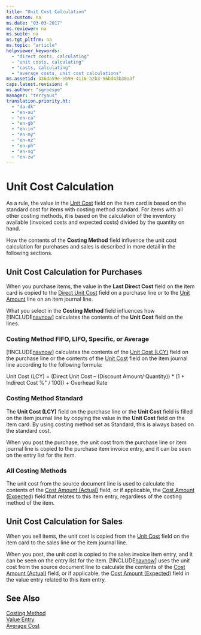 ```yaml
---
title: "Unit Cost Calculation"
ms.custom: na
ms.date: "03-03-2017"
ms.reviewer: na
ms.suite: na
ms.tgt_pltfrm: na
ms.topic: "article"
helpviewer_keywords: 
  - "direct costs, calculating"
  - "unit costs, calculating"
  - "costs, calculating"
  - "average costs, unit cost calculations"
ms.assetid: 336da59e-eb99-4116-b2b3-96bd43b30a3f
caps.latest.revision: 4
ms.author: "sgroespe"
manager: "terryaus"
translation.priority.ht: 
  - "da-dk"
  - "en-au"
  - "en-ca"
  - "en-gb"
  - "en-in"
  - "en-my"
  - "en-nz"
  - "en-ph"
  - "en-sg"
  - "en-zw"
---
```

# Unit Cost Calculation
As a rule, the value in the [Unit Cost](../Finance/-$-t_27_22-unit-cost-$-.md) field on the item card is based on the standard cost for items with costing method standard. For items with all other costing methods, it is based on the calculation of the inventory available \(invoiced costs and expected costs\) divided by the quantity on hand.  
  
 How the contents of the **Costing Method** field influence the unit cost calculation for purchases and sales is described in more detail in the following sections.  
  
## Unit Cost Calculation for Purchases  
 When you purchase items, the value in the **Last Direct Cost** field on the item card is copied to the [Direct Unit Cost](../Topic/\($%20T_39_22%20Direct%20Unit%20Cost%20$\).md) field on a purchase line or to the [Unit Amount](../Topic/\($%20T_83_16%20Unit%20Amount%20$\).md) line on an item journal line.  
  
 What you select in the **Costing Method** field influences how [!INCLUDE[navnow](../ApplicationDesign/includes/navnow_md.md)] calculates the contents of the **Unit Cost** field on the lines.  
  
### Costing Method FIFO, LIFO, Specific, or Average  
 [!INCLUDE[navnow](../ApplicationDesign/includes/navnow_md.md)] calculates the contents of the [Unit Cost \(LCY\)](../Topic/\($%20T_39_23%20Unit%20Cost%20\(LCY\)%20$\).md) field on the purchase line or the contents of the [Unit Cost](../Topic/\($%20T_83_17%20Unit%20Cost%20$\).md) field on the item journal line according to the following formula:  
  
 Unit Cost \(LCY\) \= \(Direct Unit Cost – \(Discount Amount\/ Quantity\)\) \* \(1 \+ Indirect Cost %" \/ 100\)\) \+ Overhead Rate  
  
### Costing Method Standard  
 The **Unit Cost \(LCY\)** field on the purchase line or the **Unit Cost** field is filled on the item journal line by copying the value in the **Unit Cost** field on the item card. By using costing method set as Standard, this is always based on the standard cost.  
  
 When you post the purchase, the unit cost from the purchase line or item journal line is copied to the purchase item invoice entry, and it can be seen on the entry list for the item.  
  
### All Costing Methods  
 The unit cost from the source document line is used to calculate the contents of the [Cost Amount \(Actual\)](../Topic/\($%20T_5802_43%20Cost%20Amount%20\(Actual\)%20$\).md) field, or if applicable, the [Cost Amount \(Expected\)](../Topic/\($%20T_5802_151%20Cost%20Amount%20\(Expected\)%20$\).md) field that relates to this item entry, regardless of the costing method of the item.  
  
## Unit Cost Calculation for Sales  
 When you sell items, the unit cost is copied from the [Unit Cost](../Finance/-$-t_27_22-unit-cost-$-.md) field on the item card to the sales line or the item journal line.  
  
 When you post, the unit cost is copied to the sales invoice item entry, and it can be seen on the entry list for the item. [!INCLUDE[navnow](../ApplicationDesign/includes/navnow_md.md)] uses the unit cost from the source document line to calculate the contents of the [Cost Amount \(Actual\)](../Topic/\($%20T_5802_43%20Cost%20Amount%20\(Actual\)%20$\).md) field, or if applicable, the [Cost Amount \(Expected\)](../Topic/\($%20T_5802_151%20Cost%20Amount%20\(Expected\)%20$\).md) field in the value entry related to this item entry.  
  
## See Also  
 [Costing Method](../Topic/\($%20T_27_21%20Costing%20Method%20$\).md)   
 [Value Entry](../Finance/-$-t_5802-value-entry-$-.md)   
 [Average Cost](../Finance/average-cost.md)